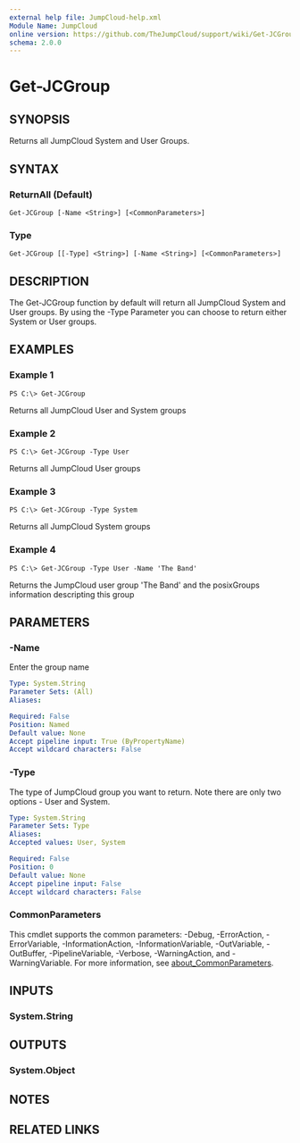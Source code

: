 ```yaml
---
external help file: JumpCloud-help.xml
Module Name: JumpCloud
online version: https://github.com/TheJumpCloud/support/wiki/Get-JCGroup
schema: 2.0.0
---
```


# Get-JCGroup

## SYNOPSIS
Returns all JumpCloud System and User Groups.

## SYNTAX

### ReturnAll (Default)
```
Get-JCGroup [-Name <String>] [<CommonParameters>]
```

### Type
```
Get-JCGroup [[-Type] <String>] [-Name <String>] [<CommonParameters>]
```

## DESCRIPTION
The Get-JCGroup function by default will return all JumpCloud System and User groups.
By using the -Type Parameter you can choose to return either System or User groups.

## EXAMPLES

### Example 1
```
PS C:\> Get-JCGroup
```

Returns all JumpCloud User and System groups

### Example 2
```
PS C:\> Get-JCGroup -Type User
```

Returns all JumpCloud User groups

### Example 3
```
PS C:\> Get-JCGroup -Type System
```

Returns all JumpCloud System groups

### Example 4
```
PS C:\> Get-JCGroup -Type User -Name 'The Band'
```

Returns the JumpCloud user group 'The Band' and the posixGroups information descripting this group

## PARAMETERS

### -Name
Enter the group name

```yaml
Type: System.String
Parameter Sets: (All)
Aliases:

Required: False
Position: Named
Default value: None
Accept pipeline input: True (ByPropertyName)
Accept wildcard characters: False
```

### -Type
The type of JumpCloud group you want to return.
Note there are only two options - User and System.

```yaml
Type: System.String
Parameter Sets: Type
Aliases:
Accepted values: User, System

Required: False
Position: 0
Default value: None
Accept pipeline input: False
Accept wildcard characters: False
```

### CommonParameters
This cmdlet supports the common parameters: -Debug, -ErrorAction, -ErrorVariable, -InformationAction, -InformationVariable, -OutVariable, -OutBuffer, -PipelineVariable, -Verbose, -WarningAction, and -WarningVariable. For more information, see [about_CommonParameters](http://go.microsoft.com/fwlink/?LinkID=113216).

## INPUTS

### System.String
## OUTPUTS

### System.Object
## NOTES

## RELATED LINKS
